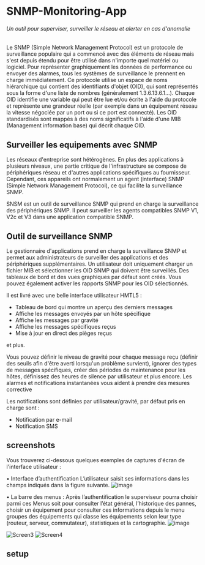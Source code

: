 # SNMP-Monitoring-App

###### Un outil pour superviser, surveiller le réseau et alerter en cas d'anomalie 

Le SNMP (Simple Network Management Protocol) est un protocole de surveillance populaire qui a commencé avec des éléments de réseau mais s'est depuis étendu pour être utilisé dans n'importe quel matériel ou logiciel.
Pour représenter graphiquement les données de performance ou envoyer des alarmes, tous les systèmes de surveillance le prennent en charge immédiatement.
Ce protocole utilise un espace de noms hiérarchique qui contient des identifiants d'objet (OID), qui sont représentés sous la forme d'une liste de nombres (généralement 1.3.6.13.6.1...).
Chaque OID identifie une variable qui peut être lue et/ou écrite à l'aide du protocole et représente une grandeur réelle (par exemple dans un équipement réseau la vitesse négociée par un port ou si ce port est connecté).
Les OID standardisés sont mappés à des noms significatifs à l'aide d'une MIB (Management information base) qui décrit chaque OID.

## Surveiller les equipements avec SNMP

Les réseaux d'entreprise sont hétérogènes. En plus des applications à plusieurs niveaux, une partie critique de l'infrastructure se compose de périphériques réseau et d'autres applications spécifiques au fournisseur. Cependant, ces appareils ont normalement un agent (interface) SNMP (Simple Network Management Protocol), ce qui facilite la surveillance SNMP.

SNSM est un outil de surveillance SNMP qui prend en charge la surveillance des périphériques SNMP. Il peut surveiller les agents compatibles SNMP V1, V2c et V3 dans une application compatible SNMP. 

## Outil de surveillance SNMP

Le gestionnaire d'applications prend en charge la surveillance SNMP et permet aux administrateurs de surveiller des applications et des périphériques supplémentaires. Un utilisateur doit uniquement charger un fichier MIB et sélectionner les OID SNMP qui doivent être surveillés. Des tableaux de bord et des vues graphiques par défaut sont créés. Vous pouvez également activer les rapports SNMP pour les OID sélectionnés.

 Il est livré avec une belle interface utilisateur HMTL5 :
* Tableau de bord qui montre un aperçu des derniers messages
* Affiche les messages envoyés par un hôte spécifique
* Affiche les messages par gravité
* Affiche les messages spécifiques reçus
* Mise à jour en direct des pièges reçus

et plus.

Vous pouvez définir le niveau de gravité pour chaque message reçu (définir des seuils afin d'être averti lorsqu'un problème survient), ignorer des types de messages spécifiques, créer des périodes de maintenance pour les hôtes, définissez des heures de silence par utilisateur et plus encore. Les alarmes et notifications instantanées vous aident à prendre des mesures corrective


Les notifications sont définies par utilisateur/gravité, par défaut pris en charge sont :
* Notification par e-mail
* Notification SMS

## screenshots

Vous trouverez ci-dessous quelques exemples de captures d'écran de l'interface utilisateur :

• Interface d’authentification
L’utilisateur saisit ses informations dans les champs indiqués dans la figure suivante.
![image](https://user-images.githubusercontent.com/81916000/139585935-805764a0-dbf9-4cfb-b2da-6483ee7d1efc.png)

• La barre des menus :
Après l’authentification le superviseur pourra choisir parmi ces Menus soit pour consulter
l’état général, l’historique des pannes, choisir un équipement pour consulter ces informations
depuis le menu groupes des équipements qui classe les équipements selon leur type (routeur,
serveur, commutateur), statistiques et la cartographie.
![image](https://user-images.githubusercontent.com/81916000/139591063-65fa8740-f4a1-4b1f-b14c-936abdb66daf.png)

![Screen3](/css/screenshots/Screen3.png?raw=true "Screen3")
![Screen4](/css/screenshots/Screen4.png?raw=true "Screen4")


## setup





